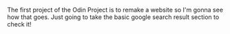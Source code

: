 The first project of the Odin Project is to remake a website so I'm gonna see how that goes. Just going to take the basic google search result section to check it! 
